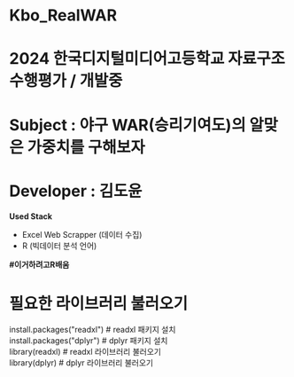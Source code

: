 # Kbo_RealWAR
# 2024 한국디지털미디어고등학교 자료구조 수행평가 / 개발중
# Subject : 야구 WAR(승리기여도)의 알맞은 가중치를 구해보자
# Developer : 김도윤

**Used Stack**
 - Excel Web Scrapper (데이터 수집)
 - R (빅데이터 분석 언어)

**#이거하려고R배움**  


# 필요한 라이브러리 불러오기
install.packages("readxl")  # readxl 패키지 설치  
install.packages("dplyr")    # dplyr 패키지 설치  
library(readxl)  # readxl 라이브러리 불러오기  
library(dplyr)   # dplyr 라이브러리 불러오기  